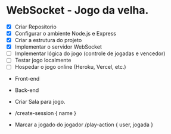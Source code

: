 # WebSocket - Jogo da velha.

- [x] Criar Repositorio
- [x] Configurar o ambiente Node.js e Express 
- [x] Criar a estrutura do projeto  
- [x] Implementar o servidor WebSocket   
- [ ] Implementar lógica do jogo (controle de jogadas e vencedor)  
- [ ] Testar jogo localmente
- [ ] Hospedar o jogo online (Heroku, Vercel, etc.)

- Front-end
- Back-end

- Criar Sala para jogo.
- /create-session { name }
- Marcar a jogado do jogador /play-action { user, jogada } 
